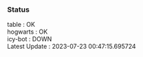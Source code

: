### Status


table : OK  
hogwarts : OK  
icy-bot : DOWN  
Latest Update : 2023-07-23 00:47:15.695724
